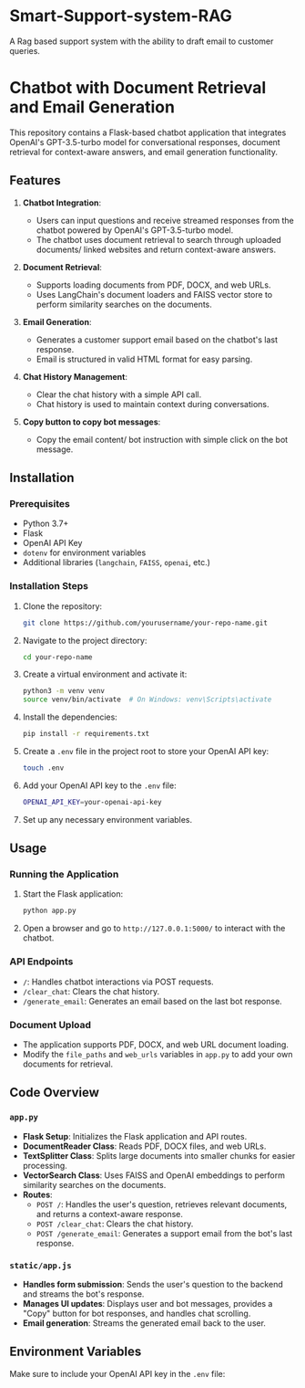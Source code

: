 # Smart-Support-system-RAG
A Rag based support system with the ability to draft email to customer queries.

# Chatbot with Document Retrieval and Email Generation

This repository contains a Flask-based chatbot application that integrates OpenAI's GPT-3.5-turbo model for conversational responses, document retrieval for context-aware answers, and email generation functionality.

## Features

1. **Chatbot Integration**:
   - Users can input questions and receive streamed responses from the chatbot powered by OpenAI's GPT-3.5-turbo model.
   - The chatbot uses document retrieval to search through uploaded documents/ linked websites and return context-aware answers.
   
2. **Document Retrieval**:
   - Supports loading documents from PDF, DOCX, and web URLs.
   - Uses LangChain's document loaders and FAISS vector store to perform similarity searches on the documents.
   
3. **Email Generation**:
   - Generates a customer support email based on the chatbot's last response.
   - Email is structured in valid HTML format for easy parsing.

4. **Chat History Management**:
   - Clear the chat history with a simple API call.
   - Chat history is used to maintain context during conversations.

4. **Copy button to copy bot messages**:
   - Copy the email content/ bot instruction with simple click on the bot message.
   

## Installation

### Prerequisites

- Python 3.7+
- Flask
- OpenAI API Key
- `dotenv` for environment variables
- Additional libraries (`langchain`, `FAISS`, `openai`, etc.)

### Installation Steps

1. Clone the repository:

    ```bash
    git clone https://github.com/yourusername/your-repo-name.git
    ```

2. Navigate to the project directory:

    ```bash
    cd your-repo-name
    ```

3. Create a virtual environment and activate it:

    ```bash
    python3 -m venv venv
    source venv/bin/activate  # On Windows: venv\Scripts\activate
    ```

4. Install the dependencies:

    ```bash
    pip install -r requirements.txt
    ```

5. Create a `.env` file in the project root to store your OpenAI API key:

    ```bash
    touch .env
    ```

6. Add your OpenAI API key to the `.env` file:

    ```bash
    OPENAI_API_KEY=your-openai-api-key
    ```

7. Set up any necessary environment variables.

## Usage

### Running the Application

1. Start the Flask application:

    ```bash
    python app.py
    ```

2. Open a browser and go to `http://127.0.0.1:5000/` to interact with the chatbot.

### API Endpoints

- `/`: Handles chatbot interactions via POST requests.
- `/clear_chat`: Clears the chat history.
- `/generate_email`: Generates an email based on the last bot response.

### Document Upload

- The application supports PDF, DOCX, and web URL document loading.
- Modify the `file_paths` and `web_urls` variables in `app.py` to add your own documents for retrieval.

## Code Overview

### `app.py`

- **Flask Setup**: Initializes the Flask application and API routes.
- **DocumentReader Class**: Reads PDF, DOCX files, and web URLs.
- **TextSplitter Class**: Splits large documents into smaller chunks for easier processing.
- **VectorSearch Class**: Uses FAISS and OpenAI embeddings to perform similarity searches on the documents.
- **Routes**:
  - `POST /`: Handles the user's question, retrieves relevant documents, and returns a context-aware response.
  - `POST /clear_chat`: Clears the chat history.
  - `POST /generate_email`: Generates a support email from the bot's last response.

### `static/app.js`

- **Handles form submission**: Sends the user's question to the backend and streams the bot's response.
- **Manages UI updates**: Displays user and bot messages, provides a "Copy" button for bot responses, and handles chat scrolling.
- **Email generation**: Streams the generated email back to the user.

## Environment Variables

Make sure to include your OpenAI API key in the `.env` file:

